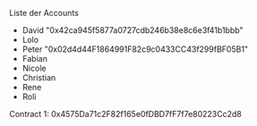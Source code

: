 Liste der Accounts

* David "0x42ca945f5877a0727cdb246b38e8c6e3f41b1bbb"
* Lolo
* Peter "0x02d4d44F1864991F82c9c0433CC43f299fBF05B1"
* Fabian
* Nicole
* Christian
* Rene
* Roli

Contract 1: 0x4575Da71c2F82f165e0fDBD7fF7f7e80223Cc2d8
